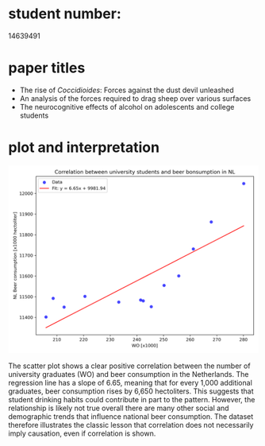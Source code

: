 # student number: 
14639491

# paper titles
- The rise of *Coccidioides*: Forces against the dust devil unleashed
- An analysis of the forces required to drag sheep over various surfaces
- The neurocognitive effects of alcohol on adolescents and college students

# plot and interpretation 
![Correlation plot](correlation_plot.png)

The scatter plot shows a clear positive correlation between the number of university graduates (WO) and beer consumption in the Netherlands. The regression line has a slope of 6.65, meaning that for every 1,000 additional graduates, beer consumption rises by 6,650 hectoliters. This suggests that student drinking habits could contribute in part to the pattern. However, the relationship is likely not true overall there are many other social and demographic trends that influence national beer consumption. The dataset therefore illustrates the classic lesson that correlation does not necessarily imply causation, even if correlation is shown. 
